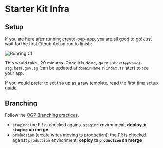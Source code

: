 # Starter Kit Infra

## Setup

If you are here after running [create-ogp-app](https://github.com/opengovsg/create-ogp-app), you are all good to go! Just wait for the first Github Action run to finish:

![Running CI](/docs/running-ci.png)

This would take ~20 minutes. Once it is done, go to `{shortAppName}-stg.beta.gov.sg` (can be updated at `domainName` in `index.ts` later) to see your app.

If you would prefer to set this up as a raw template, read the [first time setup guide](./docs/first-time-setup.md).

## Branching

Follow the [OGP Branching practices](https://github.com/opengovsg/engineering-practices/blob/develop/source-control/branching.md).

- `staging`: the PR is checked against `staging` environment, **deploy to `staging` on merge**
- `production` (create when moving to production): the PR is checked against `production` environment, **deploy to `production` on merge**
